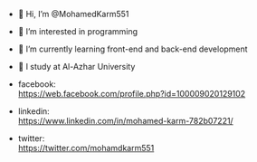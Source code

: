 - 👋 Hi, I’m @MohamedKarm551
- 👀 I’m interested in programming
- 🌱 I’m currently learning front-end and back-end development
- 💞️ I study at Al-Azhar University 
- facebook:  
 https://web.facebook.com/profile.php?id=100009020129102

- linkedin:  
 https://www.linkedin.com/in/mohamed-karm-782b07221/


- twitter:  
  https://twitter.com/mohamdkarm551


